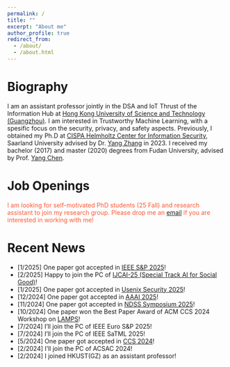 ```yaml
---
permalink: /
title: ""
excerpt: "About me"
author_profile: true
redirect_from: 
  - /about/
  - /about.html
---
```



Biography
======
I am an assistant professor jointly in the DSA and IoT Thrust of the Information Hub at [Hong Kong University of Science and Technology (Guangzhou)](https://www.hkust-gz.edu.cn/).
I am interested in Trustworthy Machine Learning, with a spesific focus on the security, privacy, and safety aspects.
Previously, I obtained my Ph.D at [CISPA Helmholtz Center for Information Security](https://cispa.saarland/), Saarland University advised by Dr. [Yang Zhang](https://yangzhangalmo.github.io/) in 2023.
I received my bachelor (2017) and master (2020) degrees from Fudan University, advised by Prof. [Yang Chen](https://chenyang03.wordpress.com/).


Job Openings
======
<span style="color:rgb(255, 87, 51)">I am looking for self-motivated PhD students (25 Fall) and research assistant to join my research group. Please drop me an [email](mailto:xinleihe@hkust-gz.edu.cn) if you are interested in working with me!</span>

<!-- <span style="color:rgb(0, 119, 181)"><b>I'm looking for jobs from both acadamia and industry! Please drop me an email (wooohxl@gmail.com) if you think I'd be a good fit for your team :D</b></span> -->

Recent News
======
- [1/2025] One paper got accepted in [IEEE S&P 2025](https://sp2025.ieee-security.org/)!
- [2/2025] Happy to join the PC of [IJCAI-25 (Special Track AI for Social Good)](https://2025.ijcai.org/)!
- [1/2025] One paper got accepted in [Usenix Security 2025](https://www.usenix.org/conference/usenixsecurity25)!
- [12/2024] One paper got accepted in [AAAI 2025](https://aaai.org/conference/aaai/aaai-25/)!
- [11/2024] One paper got accepted in [NDSS Symposium 2025](https://www.ndss-symposium.org/ndss2025/)!
- [10/2024] One paper won the Best Paper Award of ACM CCS 2024 Workshop on [LAMPS](https://lamps-ccs.com/)!
- [7/2024] I’ll join the PC of IEEE Euro S&P 2025!
- [7/2024] I’ll join the PC of IEEE SaTML 2025!
- [5/2024] One paper got accepted in [CCS 2024](https://www.sigsac.org/ccs/CCS2024/)!
- [2/2024] I’ll join the PC of ACSAC 2024!
- [2/2024] I joined HKUST(GZ) as an assistant professor!

<!-- - [9/2023] One paper titled “SecurityNet: Assessing Machine Learning Vulnerabilities on Public Models” got accepted in [USENIX Security 2024](https://www.usenix.org/conference/usenixsecurity24/)!
- [8/2023] I have successfully passed my Ph.D. defense! 
- [7/2023] One paper titled “You Only Prompt Once: On the Capabilities of Prompt Learning on Large Language Models to Tackle Toxic Content” got accepted in [Oakland 2024](https://sp2024.ieee-security.org/)!
- [7/2023] One paper titled “Test-Time Poisoning Attacks Against Test-Time Adaptation Models” got accepted in [Oakland 2024](https://sp2024.ieee-security.org/)!
- [5/2023] One paper titled “Unsafe Diffusion: On the Generation of Unsafe Images and Hateful Memes From Text-To-Image Models” got accepted in [CCS 2023](https://www.sigsac.org/ccs/CCS2023/)!
- [4/2023] One paper titled “Data Poisoning Attacks Against Multimodal Encoders” got accepted in [ICML 2023](https://icml.cc/)!
- [4/2023] One paper titled “Generated Graph Detection” got accepted in [ICML 2023](https://icml.cc/)!
- [3/2023] I will join the TPC of [Oakland 2024](https://sp2024.ieee-security.org/)!
- [3/2023] We released [MGTBench](https://github.com/xinleihe/MGTBench), a benchmark for the current machine-generated text (by ChatGPT) detection methods.
- [2/2023] One paper titled “Can’t Steal? Cont-Steal! Contrastive Stealing Attacks Against Image Encoders” got accepted in [CVPR 2023](https://cvpr2023.thecvf.com/)!
- [2/2023] One paper titled “A Plot is Worth a Thousand Words: Model Information Stealing Attacks via Scientific Plots” got accepted in [USENIX Security 2023](https://www.usenix.org/conference/usenixsecurity23)!
- [11/2022] One paper titled “On the Evolution of (Hateful) Memes by Means of Multimodal Contrastive Learning” got accepted in [Oakland 2023](https://www.ieee-security.org/TC/SP2023/)!
- [7/2022] One paper titled “Semi-Leak: Membership Inference Attacks Against Semi-supervised Learning” got accepted in [ECCV 2022](https://eccv2022.ecva.net/)!
- [4/2022] One paper titled “SSLGuard: A Watermarking Scheme for Self-supervised Learning Pre-trained Encoders” got accepted in [CCS 2022](https://www.sigsac.org/ccs/CCS2022/)!
- [4/2022] One paper titled “Auditing Membership Leakages of Multi-Exit Networks” got accepted in [CCS 2022](https://www.sigsac.org/ccs/CCS2022/)!
- [3/2022] One paper titled “On Xing Tian and the Perseverance of Anti-China Sentiment Online” got accepted in [ICWSM](https://www.icwsm.org/2022/index.html/) 2022!
- [3/2022] I Got The [Norton Labs Graduate Fellowship (2022)](https://www.nortonlifelock.com/us/en/research-labs/news/2022-fellowship-winners/)!
- [12/2021] One paper titled "Model Stealing Attacks Against Inductive Graph Neural Networks" got accepted in [Oakland 2022](https://www.ieee-security.org/TC/SP2022/)!
- [9/2021] One paper titled "ML-Doctor: Holistic Risk Assessment of Inference Attacks Against Machine Learning Models" got accepted in [USENIX Security 2022](https://www.usenix.org/conference/usenixsecurity22)!
- [9/2021] One paper titled "Quantifying and Mitigating Privacy Risks of Contrastive Learning" got accepted in [CCS 2021](https://www.sigsac.org/ccs/CCS2021/)!
- [5/2021]  One paper titled "Trimming Mobile Applications for Bandwidth-Challenged Networks in Developing Regions" get accepted in [TMC](https://ieeexplore.ieee.org/xpl/RecentIssue.jsp?punumber=7755)!
- [1/2021]  One paper titled "DatingSec: Detecting Malicious Accounts in Dating Apps Using a Content-Based Attention Network" get accepted in [TDSC](https://ieeexplore.ieee.org/xpl/RecentIssue.jsp?punumber=8858)!
- [9/2020] One paper titled "Stealing Links from Graph Neural Networks" got accepted in [USENIX Security 2021](https://www.usenix.org/conference/usenixsecurity21)! -->

<!-- Education
======
**2020.2-Now** &nbsp;&nbsp;&nbsp;&nbsp; Ph.D Student of Computer Science, CISPA Helmholtz Center for Information Security
<br>
**Advisor**: Dr. [Yang Zhang](https://yangzhangalmo.github.io/).



**2017.9-2020.1** &nbsp;&nbsp;&nbsp;&nbsp; Master of Computer Science, Fudan University
<br>
**Advisor**: Prof. [Yang Chen](https://chenyang03.wordpress.com/)


**2018.11-2019.1** &nbsp;&nbsp;&nbsp;&nbsp; Research Intern in South University of Science and Technology of China.
<br>
**Advisor**: Prof. [Jin Zhang](http://icollege.sustc.edu.cn/page/content?id=156)


**2018.6-2018.9** &nbsp;&nbsp;&nbsp;&nbsp; Research Intern in Institute of Computer Science, University of Goettingen.
<br>
**Advisor**: Prof. [Xiaoming Fu](https://user.informatik.uni-goettingen.de/~fu/)


**2013.9-2017.6** &nbsp;&nbsp;&nbsp;&nbsp; Bachelor of Computer Science, Fudan University.
<br>
**Advisor**: Prof. [Yang Chen](https://chenyang03.wordpress.com/) -->

